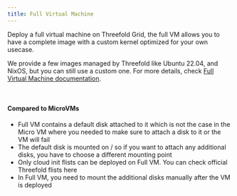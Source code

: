 ```yaml
---
title: Full Virtual Machine
---
```


Deploy a full virtual machine on Threefold Grid, the full VM allows you to have a complete image with a custom kernel optimized for your own usecase.

We provide a few images managed by Threefold like Ubuntu 22.04, and NixOS, but you can still use a custom one. For more details, check [Full Virtual Machine documentation](https://manual.grid.tf/playground/fullVm.html).

<br />

#### Compared to MicroVMs

- Full VM contains a default disk attached to it which is not the case in the Micro VM where you needed to make sure to attach a disk to it or the VM will fail
- The default disk is mounted on / so if you want to attach any additional disks, you have to choose a different mounting point
- Only cloud init flists can be deployed on Full VM. You can check official Threefold flists here
- In Full VM, you need to mount the additional disks manually after the VM is deployed
